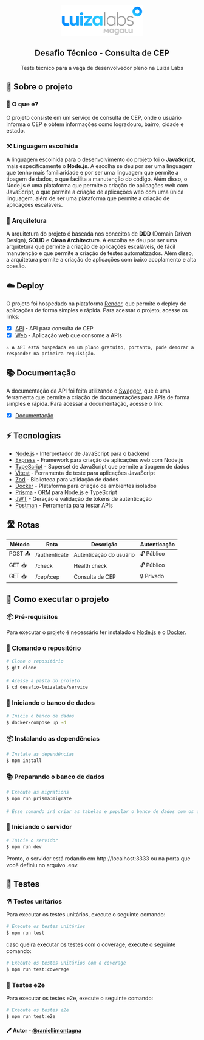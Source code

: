 <div align="center" style={{ marginTop: 16 }}>
  <img src="./web/public/luizalabs-logo.png" height="80px" />
  <h2 style={{ margin: 0 }} align="center">
    Desafio Técnico - Consulta de CEP
  </h2>
  <p align="center" style={{ margin: 0 }}>
    Teste técnico para a vaga de desenvolvedor pleno na Luiza Labs
  </p>
</div>

## 📖 Sobre o projeto

### 📜 O que é?

O projeto consiste em um serviço de consulta de CEP, onde o usuário informa o CEP e obtem informações como logradouro, bairro, cidade e estado.

### ⚒️ Linguagem escolhida

A linguagem escolhida para o desenvolvimento do projeto foi o **JavaScript**, mais especificamente o **Node.js**. A escolha se deu por ser uma linguagem que tenho mais familiaridade e por ser uma linguagem que permite a tipagem de dados, o que facilita a manutenção do código. Além disso, o Node.js é uma plataforma que permite a criação de aplicações web com JavaScript, o que permite a criação de aplicações web com uma única linguagem, além de ser uma plataforma que permite a criação de aplicações escaláveis.

### 🎨 Arquitetura

A arquitetura do projeto é baseada nos conceitos de **DDD** (Domain Driven Design), **SOLID** e **Clean Architecture**. A escolha se deu por ser uma arquitetura que permite a criação de aplicações escaláveis, de fácil manutenção e que permite a criação de testes automatizados. Além disso, a arquitetura permite a criação de aplicações com baixo acoplamento e alta coesão.

## ☁️ Deploy

O projeto foi hospedado na plataforma [Render](https://render.com/), que permite o deploy de aplicações de forma simples e rápida. Para acessar o projeto, acesse os links:

- [x] [API](https://desafio-tecnico-luizalabs-api.onrender.com) - API para consulta de CEP
- [x] [Web](https://desafio-tecnico-luizalabs-web.onrender.com) - Aplicação web que consome a APIs

```
⚠️ A API está hospedada em um plano gratuito, portanto, pode demorar a responder na primeira requisição.
```

## 📚 Documentação

A documentação da API foi feita utilizando o [Swagger](https://swagger.io/), que é uma ferramenta que permite a criação de documentações para APIs de forma simples e rápida. Para acessar a documentação, acesse o link:

- [x] [Documentação](https://desafio-tecnico-luizalabs-api.onrender.com/docs)

## ⚡ Tecnologias

- [Node.js](https://nodejs.org/en/) - Interpretador de JavaScript para o backend
- [Express](https://expressjs.com/pt-br/) - Framework para criação de aplicações web com Node.js
- [TypeScript](https://www.typescriptlang.org/) - Superset de JavaScript que permite a tipagem de dados
- [Vitest](https://vitejs.dev/guide/) - Ferramenta de teste para aplicações JavaScript
- [Zod](https://zod.dev/) - Biblioteca para validação de dados
- [Docker](https://www.docker.com/) - Plataforma para criação de ambientes isolados
- [Prisma](https://www.prisma.io/) - ORM para Node.js e TypeScript
- [JWT](https://jwt.io/) - Geração e validação de tokens de autenticação
- [Postman](https://www.postman.com/) - Ferramenta para testar APIs

## 🛣️ Rotas

| Método  | Rota          | Descrição               | Autenticação |
| ------- | ------------- | ----------------------- | ------------ |
| POST 📤 | /authenticate | Autenticação do usuário | 🔓 Público   |
| GET 📥  | /check        | Health check            | 🔓 Público   |
| GET 📥  | /cep/:cep     | Consulta de CEP         | 🔒 Privado   |

## 🚀 Como executar o projeto

### 📦 Pré-requisitos

Para executar o projeto é necessário ter instalado o [Node.js](https://nodejs.org/en/) e o [Docker](https://www.docker.com/).

### 📂 Clonando o repositório

```bash
# Clone o repositório
$ git clone

# Acesse a pasta do projeto
$ cd desafio-luizalabs/service
```

### 🐳 Iniciando o banco de dados

```bash
# Inicie o banco de dados
$ docker-compose up -d
```

### 📦 Instalando as dependências

```bash
# Instale as dependências
$ npm install
```

### 📚 Preparando o banco de dados

```bash
# Execute as migrations
$ npm run prisma:migrate

# Esse comando irá criar as tabelas e popular o banco de dados com os dados do arquivo ./service/prisma/seed.ts
```

### 🚀 Iniciando o servidor

```bash
# Inicie o servidor
$ npm run dev
```

Pronto, o servidor está rodando em http://localhost:3333 ou na porta que você definiu no arquivo .env.

## 🧪 Testes

### ⚗️ Testes unitários

Para executar os testes unitários, execute o seguinte comando:

```bash
# Execute os testes unitários
$ npm run test
```

caso queira executar os testes com o coverage, execute o seguinte comando:

```bash
# Execute os testes unitários com o coverage
$ npm run test:coverage
```

### 🧪 Testes e2e

Para executar os testes e2e, execute o seguinte comando:

```bash
# Execute os testes e2e
$ npm run test:e2e
```

#### 🖊️ Autor - [@raniellimontagna](https://www.github.com/raniellimontagna)
